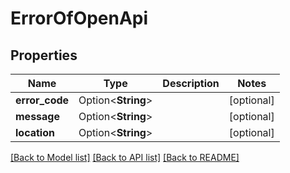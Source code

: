 # ErrorOfOpenApi

## Properties

Name | Type | Description | Notes
------------ | ------------- | ------------- | -------------
**error_code** | Option<**String**> |  | [optional]
**message** | Option<**String**> |  | [optional]
**location** | Option<**String**> |  | [optional]

[[Back to Model list]](../README.md#documentation-for-models) [[Back to API list]](../README.md#documentation-for-api-endpoints) [[Back to README]](../README.md)


